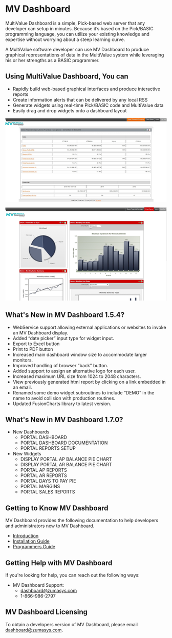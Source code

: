 # MV Dashboard

<PageHeader />

MultiValue Dashboard is a simple, Pick-based web server that any developer can setup in minutes. Because it’s based on the Pick/BASIC programming language, you can utilize your existing knowledge and expertise without worrying about a steep learning curve.

A MultiValue software developer can use MV Dashboard to produce graphical representations of data in the MultiValue system while leveraging his or her strengths as a BASIC programmer.

## Using MultiValue Dashboard, You can  

- Rapidly build web-based graphical interfaces and produce interactive reports
- Create information alerts that can be delivered by any local RSS
- Generate widgets using real-time Pick/BASIC code and MultiValue data
- Easily drag and drop widgets onto a dashboard layout

![getting-started-with-mv-dashoard: image001](./image001.jpg)

![getting-started-with-mv-dashoard: image003](./image003.jpg)

## What's New in MV Dashboard 1.5.4?

- WebService support allowing external applications or websites to invoke an MV Dashboard display.
- Added “date picker” input type for widget input.
- Export to Excel button
- Print to PDF button
- Increased main dashboard window size to accommodate larger monitors.
- Improved handling of browser “back” button.
- Added support to assign an alternative logo for each user.
- Increased maximum URL size from 1024 to 2048 characters.
- View previously generated html report by clicking on a link embedded in an email.
- Renamed some demo widget subroutines to include “DEMO” in the name to avoid collision with production routines.
- Updated FusionCharts library to latest version.

## What's New in MV Dashboard 1.7.0?

- New Dashboards
  - PORTAL DASHBOARD
  - PORTAL DASHBOARD DOCUMENTATION
  - PORTAL REPORTS SETUP
- New Widgets
  - DISPLAY PORTAL AP BALANCE PIE CHART
  - DISPLAY PORTAL AR BALANCE PIE CHART
  - PORTAL AP REPORTS
  - PORTAL AR REPORTS
  - PORTAL DAYS TO PAY PIE
  - PORTAL MARGINS
  - PORTAL SALES REPORTS

## Getting to Know MV Dashboard

MV Dashboard provides the following documentation to help developers and administrators new to MV Dashboard.

- [Introduction](./introduction/README.md)
- [Installation Guide](./installation-guide/README.md)
- [Programmers Guide](./programmers-guide/README.md)

## Getting Help with MV Dashboard

If you're looking for help, you can reach out the following ways:

- MV Dashboard Support:
  - [dashboard@zumasys.com](mailto:dashboard@zumasys.com)
  - 1-866-986-2797

## MV Dashboard Licensing

To obtain a developers version of MV Dashboard, please email [dashboard@zumasys.com](mailto:dashboard@zumasys.com).

<PageFooter />

